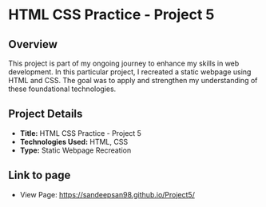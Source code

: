# HTML CSS Practice - Project 5

## Overview
This project is part of my ongoing journey to enhance my skills in web development. In this particular project, I recreated a static webpage using HTML and CSS. The goal was to apply and strengthen my understanding of these foundational technologies.

## Project Details
- **Title:** HTML CSS Practice - Project 5
- **Technologies Used:** HTML, CSS
- **Type:** Static Webpage Recreation

## Link to page
- View Page: https://sandeepsan98.github.io/Project5/

